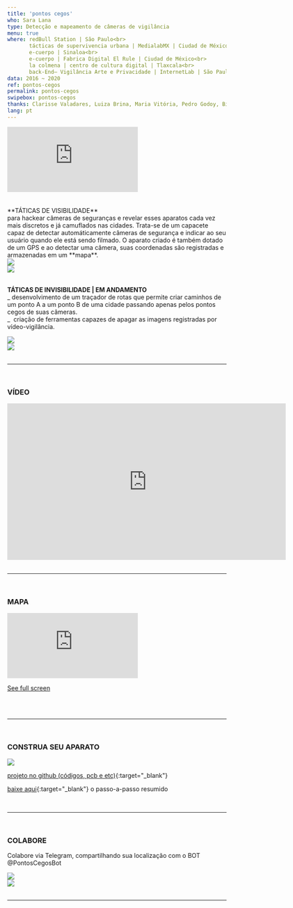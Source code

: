 ```yaml
---
title: 'pontos cegos'
who: Sara Lana
type: Detecção e mapeamento de câmeras de vigilância 
menu: true
where: redBull Station | São Paulo<br>
       tácticas de supervivencia urbana | MedialabMX | Ciudad de México<br>
       e-cuerpo | Sinaloa<br>
       e-cuerpo | Fabrica Digital El Rule | Ciudad de México<br>
       la colmena | centro de cultura digital | Tlaxcala<br>
       back-End– Vigilância Arte e Privacidade | InternetLab | São Paulo
data: 2016 ~ 2020
ref: pontos-cegos
permalink: pontos-cegos
swipebox: pontos-cegos
thanks: Clarisse Valadares, Luiza Brina, Maria Vitória, Pedro Godoy, Bizafra, Thiago Hersan
lang: pt
---
```

<div class="video-wrapper video-wrapper-16x9">
    <iframe src="https://www.youtube.com/embed/bECVsfDJvQI" frameborder="0" allow="accelerometer; clipboard-write; encrypted-media; gyroscope; picture-in-picture" allowfullscreen></iframe>
</div>
<br>
<br>
**TÁTICAS DE VISIBILIDADE** 
<br>para hackear câmeras de seguranças e revelar esses aparatos cada vez mais discretos e já camuflados nas cidades.
Trata-se de um capacete capaz de detectar automáticamente câmeras de segurança e indicar ao seu usuário quando ele está sendo filmado.
O aparato criado é também dotado de um GPS e ao detectar uma câmera, suas coordenadas são registradas e armazenadas em um **mapa**.

<div class="row">
  <div class="column">
    <img src="../assets/posts/a-pontoscegos-9.jpg">
  </div>
  <div class="column">
    <img src="../assets/posts/b-pontoscegos-9.jpg">
  </div>
</div>

<br>**TÁTICAS DE INVISIBILIDADE | EM ANDAMENTO**
<br>_ desenvolvimento de um traçador de rotas que permite criar caminhos de um ponto A a um ponto B de uma cidade passando apenas pelos pontos cegos de suas câmeras.
<br>_  criação de ferramentas capazes de apagar as imagens registradas por vídeo-vigilância.

<div class="row">
  <div class="column">
    <img src="../assets/posts/a-pontoscegos-7.jpg">
  </div>
  <div class="column">
    <img src="../assets/posts/b-pontoscegos-7.jpg">
  </div>
</div>

<br>

---

<br>

### VÍDEO

<div class="video-wrapper video-wrapper-16x9">
    <iframe src="https://player.vimeo.com/video/232335840" width="640" height="360" frameborder="0" allow="autoplay; fullscreen" allowfullscreen></iframe>
</div>


<br>

---

<br>

### MAPA


  <div class="video-wrapper video-wrapper-16x9">
    <iframe frameBorder="0" src="https://umap.openstreetmap.fr/en/map/pontos-cegos_102015?scaleControl=false&miniMap=false&scrollWheelZoom=false&zoomControl=true&allowEdit=false&moreControl=true&searchControl=null&tilelayersControl=null&embedControl=null&datalayersControl=true&onLoadPanel=undefined&captionBar=false"></iframe><p><a href="https://umap.openstreetmap.fr/en/map/pontos-cegos_102015">See full screen</a></p>
  </div>

<br><br>

---

<br>

### CONSTRUA SEU APARATO
![](../assets/posts/diy-pontoscegos.png)

[projeto no github (códigos, pcb e etc)](https://github.com/saralana/Pontos-Cegos){:target="_blank"}
  
[baixe aqui](../assets/docs/tutorial-pontoscegos.pdf){:target="_blank"} o passo-a-passo resumido 

<br>

---

<br>

### COLABORE 
Colabore via Telegram, compartilhando sua localização com o BOT @PontosCegosBot

<div class="row">
  <div class="column">
    <img src="../assets/posts/a-pontoscegos-10.jpg">
  </div>
  <div class="column">
    <img src="../assets/posts/b-pontoscegos-10.jpg">
  </div>
</div>

<br>

---

<br>